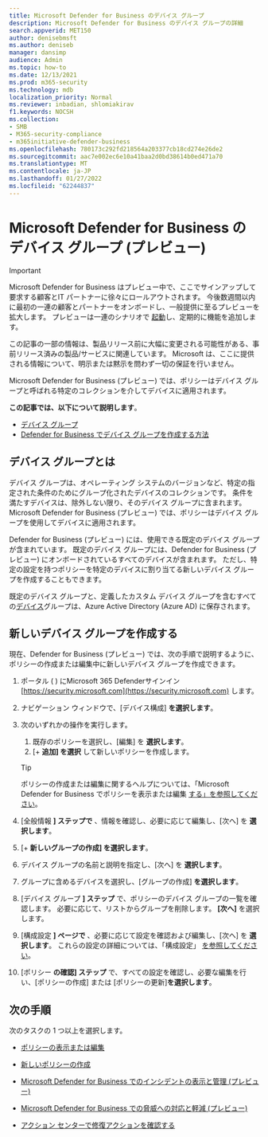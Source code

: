 ```yaml
---
title: Microsoft Defender for Business のデバイス グループ
description: Microsoft Defender for Business のデバイス グループの詳細
search.appverid: MET150
author: denisebmsft
ms.author: deniseb
manager: dansimp
audience: Admin
ms.topic: how-to
ms.date: 12/13/2021
ms.prod: m365-security
ms.technology: mdb
localization_priority: Normal
ms.reviewer: inbadian, shlomiakirav
f1.keywords: NOCSH
ms.collection:
- SMB
- M365-security-compliance
- m365initiative-defender-business
ms.openlocfilehash: 780173c292fd218564a203377cb18cd274e26de2
ms.sourcegitcommit: aac7e002ec6e10a41baa2d0bd38614b0ed471a70
ms.translationtype: MT
ms.contentlocale: ja-JP
ms.lasthandoff: 01/27/2022
ms.locfileid: "62244837"
---
```

# <a name="device-groups-in-microsoft-defender-for-business-preview"></a>Microsoft Defender for Business のデバイス グループ (プレビュー)

> [!IMPORTANT]
> Microsoft Defender for Business はプレビュー中で、ここでサインアップして要求する顧客と[](https://aka.ms/mdb-preview)IT パートナーに徐々にロールアウトされます。 今後数週間以内に最初の一連の顧客とパートナーをオンボードし、一般提供に至るプレビューを拡大します。 プレビューは一連のシナリオで [起動](mdb-tutorials.md#try-these-preview-scenarios)し、定期的に機能を追加します。
> 
> この記事の一部の情報は、製品リリース前に大幅に変更される可能性がある、事前リリース済みの製品/サービスに関連しています。 Microsoft は、ここに提供される情報について、明示または黙示を問わず一切の保証を行いません。 

Microsoft Defender for Business (プレビュー) では、ポリシーはデバイス グループと呼ばれる特定のコレクションを介してデバイスに適用されます。 

**この記事では、以下について説明します**。  

- [デバイス グループ](#what-is-a-device-group)   
- [Defender for Business でデバイス グループを作成する方法](#create-a-new-device-group)

## <a name="what-is-a-device-group"></a>デバイス グループとは

デバイス グループは、オペレーティング システムのバージョンなど、特定の指定された条件のためにグループ化されたデバイスのコレクションです。 条件を満たすデバイスは、除外しない限り、そのデバイス グループに含まれます。 Microsoft Defender for Business (プレビュー) では、ポリシーはデバイス グループを使用してデバイスに適用されます。 

Defender for Business (プレビュー) には、使用できる既定のデバイス グループが含まれています。 既定のデバイス グループには、Defender for Business (プレビュー) にオンボードされているすべてのデバイスが含まれます。 ただし、特定の設定を持つポリシーを特定のデバイスに割り当てる新しいデバイス グループを作成することもできます。 

既定のデバイス グループと、定義したカスタム デバイス グループを含むすべての[デバイス](/azure/active-directory/fundamentals/active-directory-whatis)グループは、Azure Active Directory (Azure AD) に保存されます。

## <a name="create-a-new-device-group"></a>新しいデバイス グループを作成する

現在、Defender for Business (プレビュー) では、次の手順で説明するように、ポリシーの作成または編集中に新しいデバイス グループを作成できます。 

1. ポータル ( ) にMicrosoft 365 Defenderサインイン [https://security.microsoft.com](https://security.microsoft.com) します。

2. ナビゲーション ウィンドウで、[デバイス構成] **を選択します**。 

3. 次のいずれかの操作を実行します。

    1. 既存のポリシーを選択し、[編集] を **選択します**。
    2. [+ **追加] を選択** して新しいポリシーを作成します。

    > [!TIP]
    > ポリシーの作成または編集に関するヘルプについては、「Microsoft Defender for Business でポリシーを表示または編集 [する」を参照してください](mdb-view-edit-policies.md)。

4. [全般情報 **] ステップで** 、情報を確認し、必要に応じて編集し、[次へ] を **選択します**。

5. [+ **新しいグループの作成] を選択します**。 

6. デバイス グループの名前と説明を指定し、[次へ] を **選択します**。

7. グループに含めるデバイスを選択し、[グループの作成] **を選択します**。

8. [デバイス グループ **] ステップ** で、ポリシーのデバイス グループの一覧を確認します。 必要に応じて、リストからグループを削除します。 **[次へ]** を選択します。

9. [構成設定 **] ページで** 、必要に応じて設定を確認および編集し、[次へ] を **選択します**。 これらの設定の詳細については、「構成設定」 [を参照してください](mdb-next-gen-configuration-settings.md)。

10. [ポリシー **の確認] ステップ** で、すべての設定を確認し、必要な編集を行い、[ポリシーの作成] または [ポリシーの更新]**を選択します**。

## <a name="next-steps"></a>次の手順

次のタスクの 1 つ以上を選択します。

- [ポリシーの表示または編集](mdb-view-edit-policies.md)

- [新しいポリシーの作成](mdb-create-new-policy.md)

- [Microsoft Defender for Business でのインシデントの表示と管理 (プレビュー)](mdb-view-manage-incidents.md)

- [Microsoft Defender for Business での脅威への対応と軽減 (プレビュー)](mdb-respond-mitigate-threats.md)

- [アクション センターで修復アクションを確認する](mdb-review-remediation-actions.md)